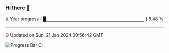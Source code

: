 ### Hi there 👋

⏳ Year progress { █▁▁▁▁▁▁▁▁▁▁▁▁▁▁▁▁▁▁▁▁▁▁▁▁▁▁▁▁▁ } 5.48 %

---

⏰ Updated on Sun, 21 Jan 2024 00:56:42 GMT

![Progress Bar CI](https://github.com/liununu/liununu/workflows/Progress%20Bar%20CI/badge.svg)
